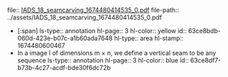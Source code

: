 file:: [IADS_18_seamcarving_1674480414535_0.pdf](../assets/IADS_18_seamcarving_1674480414535_0.pdf)
file-path:: ../assets/IADS_18_seamcarving_1674480414535_0.pdf

- [:span]
  ls-type:: annotation
  hl-page:: 3
  hl-color:: yellow
  id:: 63ce8bdb-060d-423e-b07c-a1b60ada7648
  hl-type:: area
  hl-stamp:: 1674480600467
- In a image I of dimensions m × n, we define a vertical seam to be any sequence
  ls-type:: annotation
  hl-page:: 3
  hl-color:: blue
  id:: 63ce8df7-b73b-4c27-acdf-bde30f6dc72b